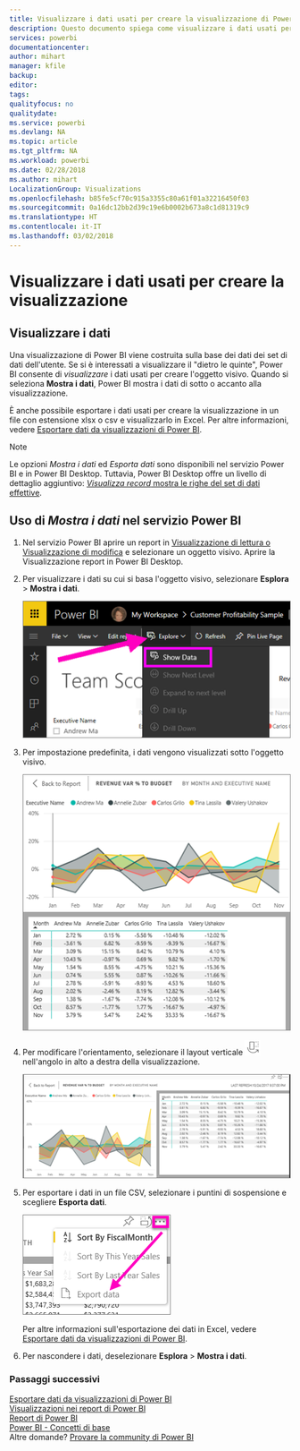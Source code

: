 ```yaml
---
title: Visualizzare i dati usati per creare la visualizzazione di Power BI
description: Questo documento spiega come visualizzare i dati usati per creare un oggetto visivo in Power BI e come esportarli in un file in formato CSV.
services: powerbi
documentationcenter: 
author: mihart
manager: kfile
backup: 
editor: 
tags: 
qualityfocus: no
qualitydate: 
ms.service: powerbi
ms.devlang: NA
ms.topic: article
ms.tgt_pltfrm: NA
ms.workload: powerbi
ms.date: 02/28/2018
ms.author: mihart
LocalizationGroup: Visualizations
ms.openlocfilehash: b85fe5cf70c915a3355c80a61f01a32216450f03
ms.sourcegitcommit: 0a16dc12bb2d39c19e6b0002b673a8c1d81319c9
ms.translationtype: HT
ms.contentlocale: it-IT
ms.lasthandoff: 03/02/2018
---
```

# <a name="show-the-data-that-was-used-to-create-the-visualization"></a>Visualizzare i dati usati per creare la visualizzazione
## <a name="show-data"></a>Visualizzare i dati
Una visualizzazione di Power BI viene costruita sulla base dei dati dei set di dati dell'utente. Se si è interessati a visualizzare il "dietro le quinte", Power BI consente di *visualizzare* i dati usati per creare l'oggetto visivo. Quando si seleziona **Mostra i dati**, Power BI mostra i dati di sotto o accanto alla visualizzazione.

È anche possibile esportare i dati usati per creare la visualizzazione in un file con estensione xlsx o csv e visualizzarlo in Excel. Per altre informazioni, vedere [Esportare dati da visualizzazioni di Power BI](power-bi-visualization-export-data.md).

> [!NOTE]
> Le opzioni *Mostra i dati* ed *Esporta dati* sono disponibili nel servizio Power BI e in Power BI Desktop. Tuttavia, Power BI Desktop offre un livello di dettaglio aggiuntivo: [*Visualizza record* mostra le righe del set di dati effettive](desktop-see-data-see-records.md).
> 
> 

## <a name="using-show-data-in-power-bi-service"></a>Uso di *Mostra i dati* nel servizio Power BI
1. Nel servizio Power BI aprire un report in [Visualizzazione di lettura o Visualizzazione di modifica](service-reading-view-and-editing-view.md) e selezionare un oggetto visivo.  Aprire la Visualizzazione report in Power BI Desktop.
2. Per visualizzare i dati su cui si basa l'oggetto visivo, selezionare **Esplora** > **Mostra i dati**.
   
   ![Selezionare Mostra i dati](media/service-reports-show-data/power-bi-show-data.png)
3. Per impostazione predefinita, i dati vengono visualizzati sotto l'oggetto visivo.
   
   ![Visualizzazione verticale dell'oggetto visivo e dei dati](media/service-reports-show-data/power-bi-explore-show-data.png)
4. Per modificare l'orientamento, selezionare il layout verticale ![](media/service-reports-show-data/power-bi-vertical-icon-new.png) nell'angolo in alto a destra della visualizzazione.
   
   ![Visualizzazione orizzontale dell'oggetto visivo e dei dati](media/service-reports-show-data/power-bi-explore-show-data2.png)
5. Per esportare i dati in un file CSV, selezionare i puntini di sospensione e scegliere **Esporta dati**.
   
    ![Selezionare Esporta dati](media/service-reports-show-data/power-bi-export-data-new.png)
   
    Per altre informazioni sull'esportazione dei dati in Excel, vedere [Esportare dati da visualizzazioni di Power BI](power-bi-visualization-export-data.md).
6. Per nascondere i dati, deselezionare **Esplora** > **Mostra i dati**.

### <a name="next-steps"></a>Passaggi successivi
[Esportare dati da visualizzazioni di Power BI](power-bi-visualization-export-data.md)    
[Visualizzazioni nei report di Power BI](power-bi-report-visualizations.md)    
[Report di Power BI](service-reports.md)    
[Power BI - Concetti di base](service-basic-concepts.md)    
Altre domande? [Provare la community di Power BI](http://community.powerbi.com/)

